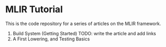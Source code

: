 # MLIR Tutorial

This is the code repository for a series of articles
on the MLIR framework.

1. Build System (Getting Started) TODO: write the article and add links
2. A First Lowering, and Testing Basics

